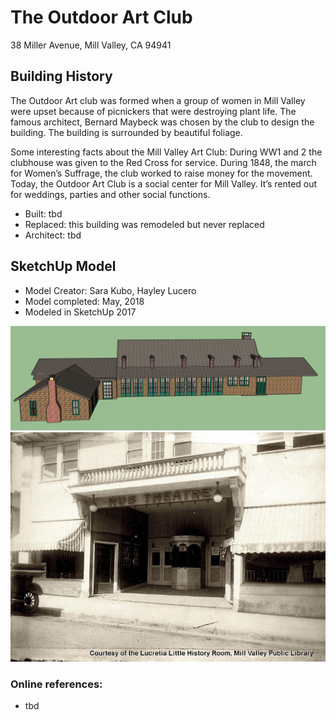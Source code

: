 # The Outdoor Art Club
38 Miller Avenue, Mill Valley, CA 94941

## Building History
The Outdoor Art club was formed when a group of women in Mill Valley were upset
because of picnickers that were destroying plant life. The famous architect, Bernard Maybeck
was chosen by the club to design the building. The building is surrounded by beautiful foliage.

Some interesting facts about the Mill Valley Art Club: During WW1 and 2 the clubhouse was
given to the Red Cross for service. During 1848, the march for Women’s Suffrage, the club
worked to raise money for the movement. Today, the Outdoor Art Club is a social center for Mill
Valley. It’s rented out for weddings, parties and other social functions.

- Built: tbd
- Replaced: this building was remodeled but never replaced
- Architect: tbd

## SketchUp Model
- Model Creator: Sara Kubo, Hayley Lucero
- Model completed: May, 2018
- Modeled in SketchUp 2017

![SketchUp model](https://github.com/TimeWalkOrg/building-mill-valley-ca-outdoor-art-club/blob/master/sketchup-model.jpg)
![1920 photo](https://github.com/TimeWalkOrg/building-mill-valley-ca-hub-theater/blob/master/hubtheatre-front.jpg)


### Online references:
- tbd
